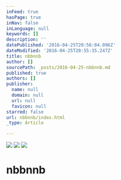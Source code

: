 ```yaml
---
inFeed: true
hasPage: true
inNav: false
inLanguage: null
keywords: []
description: ''
datePublished: '2016-04-25T20:56:04.096Z'
dateModified: '2016-04-25T20:55:35.247Z'
title: nbbnnb
author: []
sourcePath: _posts/2016-04-25-nbbnnb.md
published: true
authors: []
publisher:
  name: null
  domain: null
  url: null
  favicon: null
starred: false
url: nbbnnb/index.html
_type: Article

---
```

![](https://the-grid-user-content.s3-us-west-2.amazonaws.com/931e1050-ff3c-40c9-adc1-f7205a0974e2.jpg)
![](https://s3-us-west-2.amazonaws.com/the-grid-img/p/b5458ef80e5a211e7252491b1288a3a236138a2d.jpg)
![](https://the-grid-user-content.s3-us-west-2.amazonaws.com/c7f55eda-f4c1-41d0-b595-de912a43cacd.jpg)

# nbbnnb